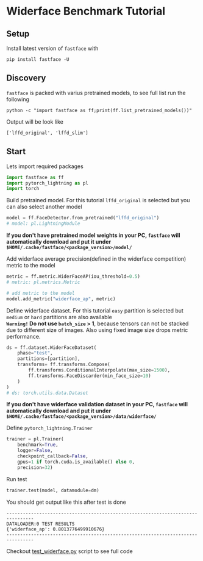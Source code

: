 # Widerface Benchmark Tutorial

## Setup
Install latest version of `fastface` with
```
pip install fastface -U
```

## Discovery
`fastface` is packed with varius pretrained models, to see full list run the following
```
python -c "import fastface as ff;print(ff.list_pretrained_models())"
```
Output will be look like
```
['lffd_original', 'lffd_slim']
```

## Start

Lets import required packages
```python
import fastface as ff
import pytorch_lightning as pl
import torch
```

Build pretrained model. For this tutorial `lffd_original` is selected but you can also select another model
```python
model = ff.FaceDetector.from_pretrained("lffd_original")
# model: pl.LightningModule
```

**If you don't have pretrained model weights in your PC, `fastface` will automatically download and put it under `$HOME/.cache/fastface/<package_version>/model/`**


Add widerface average precision(defined in the widerface competition) metric to the model
```python
metric = ff.metric.WiderFaceAP(iou_threshold=0.5)
# metric: pl.metrics.Metric

# add metric to the model
model.add_metric("widerface_ap", metric)
```

Define widerface dataset. For this tutorial `easy` partition is selected but `medium` or `hard` partitions are also available<br>
**`Warning!` Do not use `batch_size` > 1**, because tensors can not be stacked due to different size of images. Also using fixed image size drops metric performance.
```python
ds = ff.dataset.WiderFaceDataset(
    phase="test",
    partitions=[partition],
    transforms= ff.transforms.Compose(
        ff.transforms.ConditionalInterpolate(max_size=1500),
        ff.transforms.FaceDiscarder(min_face_size=10)
    )
)
# ds: torch.utils.data.Dataset
```

**If you don't have widerface validation dataset in your PC, `fastface` will automatically download and put it under `$HOME/.cache/fastface/<package_version>/data/widerface/`**

Define `pytorch_lightning.Trainer`
```python
trainer = pl.Trainer(
    benchmark=True,
    logger=False,
    checkpoint_callback=False,
    gpus=1 if torch.cuda.is_available() else 0,
    precision=32)
```

Run test
```python
trainer.test(model, datamodule=dm)
```

You should get output like this after test is done

```script
--------------------------------------------------------------------------------
DATALOADER:0 TEST RESULTS
{'widerface_ap': 0.8013776499910676}
--------------------------------------------------------------------------------
```

Checkout [test_widerface.py](./test_widerface.py) script to see full code
